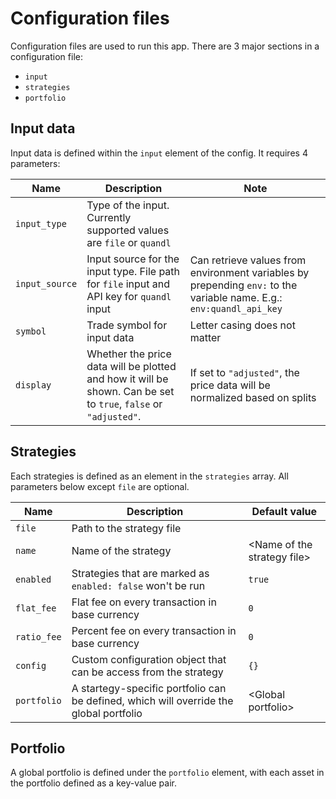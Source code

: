# Configuration files

Configuration files are used to run this app. There are 3 major sections in a configuration file:

- `input`
- `strategies`
- `portfolio`

## Input data

Input data is defined within the `input` element of the config. It requires 4 parameters:

| Name | Description | Note |
| --- | --- | --- |
| `input_type` | Type of the input. Currently supported values are `file` or `quandl` | |
| `input_source` | Input source for the input type. File path for `file` input and API key for `quandl` input | Can retrieve values from environment variables by prepending `env:` to the variable name. E.g.: `env:quandl_api_key` |
| `symbol` | Trade symbol for input data | Letter casing does not matter |
| `display` | Whether the price data will be plotted and how it will be shown. Can be set to `true`, `false` or `"adjusted"`. | If set to `"adjusted"`, the price data will be normalized based on splits |

## Strategies

Each strategies is defined as an element in the `strategies` array. All parameters below except `file` are optional.

| Name | Description | Default value |
|---|---|---|
| `file` | Path to the strategy file |  |
| `name` | Name of the strategy | \<Name of the strategy file\> |
| `enabled` | Strategies that are marked as `enabled: false` won't be run | `true` |
| `flat_fee` | Flat fee on every transaction in base currency | `0` |
| `ratio_fee` | Percent fee on every transaction in base currency | `0` |
| `config` | Custom configuration object that can be access from the strategy | `{}` |
| `portfolio` | A startegy-specific portfolio can be defined, which will override the global portfolio | \<Global portfolio\> |

## Portfolio

A global portfolio is defined under the `portfolio` element, with each asset in the portfolio defined as a key-value pair.